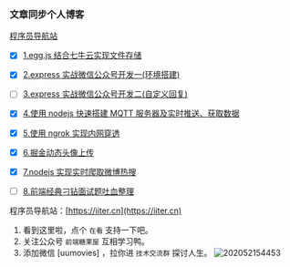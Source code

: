 ### 文章同步个人博客

[程序员导航站](https://iiter.cn)

- [x] [1.egg.js 结合七牛云实现文件存储](./eggjs/upload/upload.md)

- [x] [2.express 实战微信公众号开发一(环境搭建)](./express/express.md)

- [ ] [3.express 实战微信公众号开发二(自定义回复)](./express/express.md)

- [x] [4.使用 nodejs 快速搭建 MQTT 服务器及实时推送、获取数据](./mqtt/mqtt.md)

- [x] [5.使用 ngrok 实现内网穿透](./ngrok/ngrok.md)

- [x] [6.掘金动态头像上传](./juejin/掘金动态头像上传.md)

- [x] [7.nodejs 实现实时爬取微博热搜](./weibo-crawler/weibo-crawler.md)

- [ ] [8.前端经典刁钻面试题吐血整理](./mianshi/README.md)

程序员导航站：[https://iiter.cn](https://iiter.cn)

1. 看到这里啦，点个 `在看` 支持一下吧。
2. 关注公众号 `前端糖果屋` 互相学习鸭。
3. 添加微信 [uumovies] ，拉你进 `技术交流群` 探讨人生。
   ![202052154453](https://static.iiter.cn/mp_footer.png)
